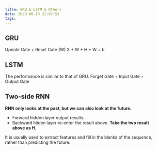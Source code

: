 ```yaml
---
title: GRU & LSTM & Others
date: 2023-06-13 22:07:53
tags:
---
```


## GRU
Update Gate + Reset Gate (W)
X * W + H * W + b

## LSTM
The performance is similar to that of GRU.
Forget Gate + Input Gate + Output Gate

## Two-side RNN
**RNN only looks at the past, but we can also look at the future.**
- Forward hidden layer output results.
- Backward hiiden layer re-enter the result above.
**Take the two result above as H.**

It is usually used to extract features and fill in the blanks of the sequence, rather than predicting the future.
